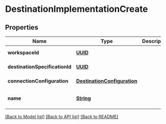 # DestinationImplementationCreate
## Properties

Name | Type | Description | Notes
------------ | ------------- | ------------- | -------------
**workspaceId** | [**UUID**](UUID.md) |  | [default to null]
**destinationSpecificationId** | [**UUID**](UUID.md) |  | [default to null]
**connectionConfiguration** | [**DestinationConfiguration**](DestinationConfiguration.md) |  | [default to null]
**name** | [**String**](string.md) |  | [optional] [default to null]

[[Back to Model list]](../README.md#documentation-for-models) [[Back to API list]](../README.md#documentation-for-api-endpoints) [[Back to README]](../README.md)

